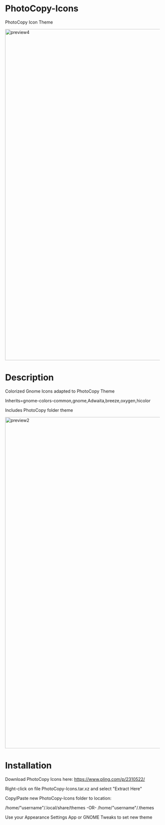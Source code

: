 # PhotoCopy-Icons
PhotoCopy Icon Theme

<img width="1920" height="1080" alt="preview4" src="https://github.com/user-attachments/assets/6c38109b-ef5d-47b2-9ec8-7b4232d311b1" />

# Description
Colorized Gnome Icons adapted to PhotoCopy Theme

Inherits=gnome-colors-common,gnome,Adwaita,breeze,oxygen,hicolor

Includes PhotoCopy folder theme

<img width="1920" height="1080" alt="preview2" src="https://github.com/user-attachments/assets/b139f2b9-aa73-43c2-8345-c00d2e468649" />

# Installation
Download PhotoCopy Icons here: <a href="https://www.pling.com/p/2310522/">https://www.pling.com/p/2310522/</a>

Right-click on file PhotoCopy-Icons.tar.xz and select "Extract Here"

Copy/Paste new PhotoCopy-Icons folder to location:

/home/"username"/.local/share/themes
-OR-
/home/"username"/.themes

Use your Appearance Settings App or GNOME Tweaks to set new theme
